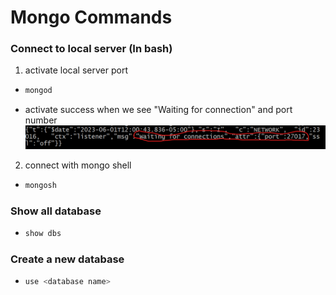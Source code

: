 # Mongo Commands
### Connect to local server (In bash)
1. activate local server port
  - ```bash
    mongod
    ```
  - activate success when we see "Waiting for connection" and port number
    ![Image](Images/mongodConnection.png)
2. connect with mongo shell
  - ```bash
    mongosh
    ```

### Show all database
- ```bash
  show dbs
  ```

### Create a new database
- ```bash
  use <database name>
  ```
   
